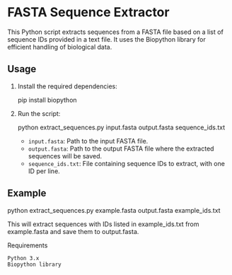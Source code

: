 # FASTA Sequence Extractor

This Python script extracts sequences from a FASTA file based on a list of sequence IDs provided in a text file. It uses the Biopython library for efficient handling of biological data.

## Usage


1. Install the required dependencies:


    pip install biopython


2. Run the script:


    python extract_sequences.py input.fasta output.fasta sequence_ids.txt


    - `input.fasta`: Path to the input FASTA file.
    - `output.fasta`: Path to the output FASTA file where the extracted sequences will be saved.
    - `sequence_ids.txt`: File containing sequence IDs to extract, with one ID per line.

## Example


python extract_sequences.py example.fasta output.fasta example_ids.txt

This will extract sequences with IDs listed in example_ids.txt from example.fasta and save them to output.fasta.

Requirements

    Python 3.x
    Biopython library
